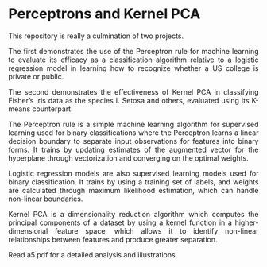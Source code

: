 # Perceptrons and Kernel PCA

<p align="justify">This repository is really a culmination of two projects. 
</p>

<p align="justify">The first demonstrates the use of the Perceptron rule for machine learning to evaluate its efficacy as a classification algorithm relative to a logistic regression model in learning how to recognize whether a US college is private or public.
</p>

<p align="justify">The second demonstrates the effectiveness of Kernel PCA in classifying Fisher’s Iris data as the species I. Setosa and others, evaluated using its K- means counterpart.
</p>

<p align="justify">The Perceptron rule is a simple machine learning algorithm for supervised learning used for binary classifications where the Perceptron learns a linear decision boundary to separate input observations for features into binary forms. It trains by updating estimates of the augmented vector for the hyperplane through vectorization and converging on the optimal weights.</p>

<p align="justify">Logistic regression models are also supervised learning models used for binary classification. It trains by using a training set of labels, and weights are calculated through maximum likelihood estimation, which can handle non-linear boundaries.
</p>

<p align="justify">Kernel PCA is a dimensionality reduction algorithm which computes the principal components of a dataset by using a kernel function in a higher-dimensional feature space, which allows it to identify non-linear relationships between features and produce greater separation.</p>

<p align="justify">Read a5.pdf for a detailed analysis and illustrations.</p>